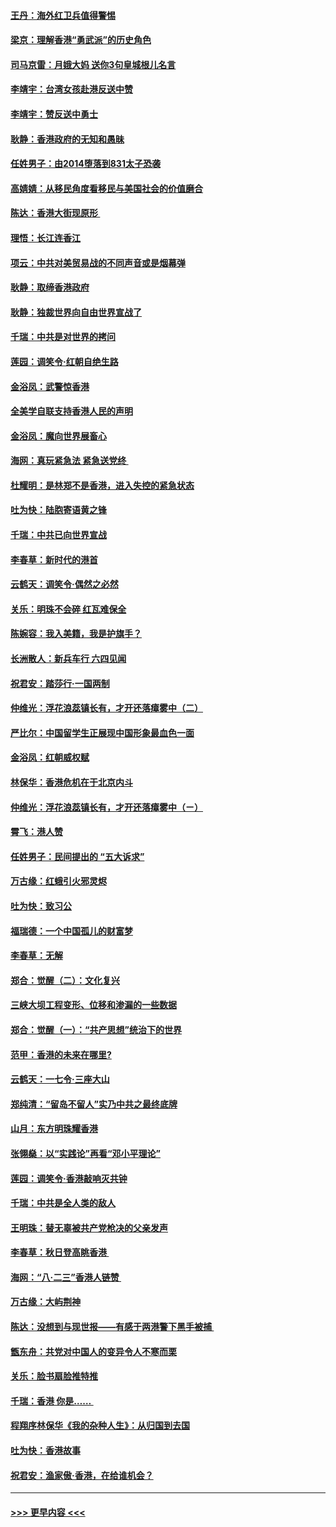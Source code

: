#### [王丹：海外红卫兵值得警惕](../pages/nsc993/n11498138.md?t=09041244) 
#### [梁京：理解香港“勇武派”的历史角色](../pages/nsc993/n11498006.md?t=09041244) 
#### [司马京雷：月娥大妈  送你3句皇城根儿名言](../pages/nsc993/n11497885.md?t=09041244) 
#### [李靖宇：台湾女孩赴港反送中赞](../pages/nsc993/n11497721.md?t=09041244) 
#### [李靖宇：赞反送中勇士](../pages/nsc993/n11497452.md?t=09041244) 
#### [耿静：香港政府的无知和愚昧](../pages/nsc993/n11494238.md?t=09041244) 
#### [任姓男子：由2014堕落到831太子恐袭](../pages/nsc993/n11496683.md?t=09041244) 
#### [高婧婧：从移民角度看移民与美国社会的价值磨合](../pages/nsc993/n11495757.md?t=09041244) 
#### [陈达：香港大街现原形 ](../pages/nsc993/n11495441.md?t=09041244) 
#### [理悟：长江连香江](../pages/nsc993/n11495377.md?t=09041244) 
#### [项云：中共对美贸易战的不同声音或是烟幕弹](../pages/nsc993/n11494929.md?t=09041244) 
#### [耿静：取缔香港政府](../pages/nsc993/n11494218.md?t=09041244) 
#### [耿静：独裁世界向自由世界宣战了](../pages/nsc993/n11494190.md?t=09041244) 
#### [千瑞：中共是对世界的拷问](../pages/nsc993/n11493021.md?t=09041244) 
#### [莲园：调笑令‧红朝自绝生路](../pages/nsc993/n11493011.md?t=09041244) 
#### [金浴凤：武警惊香港](../pages/nsc993/n11492994.md?t=09041244) 
#### [全美学自联支持香港人民的声明](../pages/nsc993/n11492630.md?t=09041244) 
#### [金浴凤：魔向世界展畜心](../pages/nsc993/n11492599.md?t=09041244) 
#### [海网：真玩紧急法 紧急送党终 ](../pages/nsc993/n11492535.md?t=09041244) 
#### [杜耀明：是林郑不是香港，进入失控的紧急状态](../pages/nsc993/n11491420.md?t=09041244) 
#### [吐为快：陆胞寄语黄之锋](../pages/nsc993/n11491117.md?t=09041244) 
#### [千瑞：中共已向世界宣战](../pages/nsc993/n11490123.md?t=09041244) 
#### [李春草：新时代的港首](../pages/nsc993/n11489864.md?t=09041244) 
#### [云鹤天：调笑令·偶然之必然](../pages/nsc993/n11489701.md?t=09041244) 
#### [关乐：明珠不会碎 红瓦难保全](../pages/nsc993/n11489647.md?t=09041244) 
#### [陈婉容：我入美籍，我是护旗手？](../pages/nsc993/n11487908.md?t=09041244) 
#### [长洲散人：新兵车行 六四见闻](../pages/nsc993/n11487729.md?t=09041244) 
#### [祝君安：踏莎行‧一国两制](../pages/nsc993/n11487699.md?t=09041244) 
#### [仲维光：浮花浪蕊镇长有，才开还落瘴雾中（二）](../pages/nsc993/n11483286.md?t=09041244) 
#### [严比尔：中国留学生正展现中国形象最血色一面](../pages/nsc993/n11485145.md?t=09041244) 
#### [金浴凤：红朝威权赋](../pages/nsc993/n11485191.md?t=09041244) 
#### [林保华：香港危机在于北京内斗](../pages/nsc993/n11484593.md?t=09041244) 
#### [仲维光：浮花浪蕊镇长有，才开还落瘴雾中（ㄧ）](../pages/nsc993/n11483259.md?t=09041244) 
#### [霄飞：港人赞](../pages/nsc993/n11482957.md?t=09041244) 
#### [任姓男子：民间提出的 “五大诉求”](../pages/nsc993/n11482897.md?t=09041244) 
#### [万古缘：红蛾引火邪灵烬](../pages/nsc993/n11482886.md?t=09041244) 
#### [吐为快：致习公](../pages/nsc993/n11482867.md?t=09041244) 
#### [福瑞德：一个中国孤儿的财富梦](../pages/nsc993/n11482817.md?t=09041244) 
#### [李春草：无解](../pages/nsc993/n11482791.md?t=09041244) 
#### [郑合：觉醒（二）：文化复兴](../pages/nsc993/n11478025.md?t=09041244) 
#### [三峡大坝工程变形、位移和渗漏的一些数据](../pages/nsc993/n11478232.md?t=09041244) 
#### [郑合：觉醒（一）：“共产思想”统治下的世界](../pages/nsc993/n11477663.md?t=09041244) 
#### [范甲：香港的未来在哪里?](../pages/nsc993/n11477249.md?t=09041244) 
#### [云鹤天：一七令·三座大山](../pages/nsc993/n11477192.md?t=09041244) 
#### [郑纯清：“留岛不留人”实乃中共之最终底牌](../pages/nsc993/n11476160.md?t=09041244) 
#### [山月：东方明珠耀香港](../pages/nsc993/n11476077.md?t=09041244) 
#### [张翎燊：以“实践论”再看“邓小平理论”](../pages/nsc993/n11475733.md?t=09041244) 
#### [莲园：调笑令‧香港敲响灭共钟](../pages/nsc993/n11475723.md?t=09041244) 
#### [千瑞：中共是全人类的敌人](../pages/nsc993/n11475329.md?t=09041244) 
#### [王明珠：替无辜被共产党枪决的父亲发声](../pages/nsc993/n11474570.md?t=09041244) 
#### [李春草：秋日登高眺香港 ](../pages/nsc993/n11474491.md?t=09041244) 
#### [海网：“八·二三”香港人链赞 ](../pages/nsc993/n11474538.md?t=09041244) 
#### [万古缘：大屿荆神](../pages/nsc993/n11474401.md?t=09041244) 
#### [陈达：没想到与现世报——有感于两港警下黑手被捕 ](../pages/nsc993/n11472557.md?t=09041244) 
#### [甑东舟：共党对中国人的变异令人不寒而栗](../pages/nsc993/n11472496.md?t=09041244) 
#### [关乐：脸书扇脸推特推](../pages/nsc993/n11472488.md?t=09041244) 
#### [千瑞：香港  你是…… ](../pages/nsc993/n11472459.md?t=09041244) 
#### [程翔序林保华《我的杂种人生》：从归国到去国](../pages/nsc993/n11472369.md?t=09041244) 
#### [吐为快：香港故事](../pages/nsc993/n11471931.md?t=09041244) 
#### [祝君安：渔家傲‧香港，在给谁机会？](../pages/nsc993/n11469718.md?t=09041244) 

----
#### [ >>> 更早内容 <<< ](../indexes/nsc993-earlier.md)
